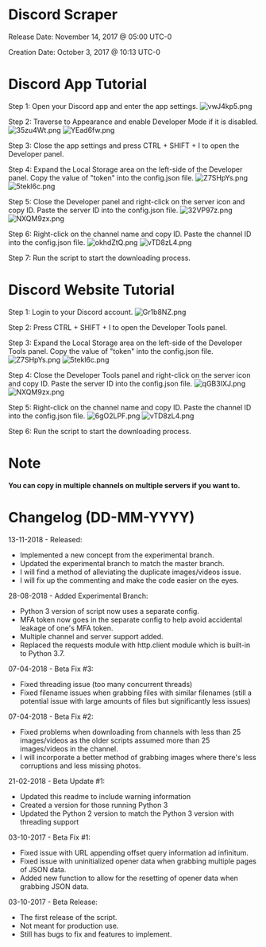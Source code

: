 # Discord Scraper

Release Date: November 14, 2017 @ 05:00 UTC-0

Creation Date: October 3, 2017 @ 10:13 UTC-0

# Discord App Tutorial

Step 1:
Open your Discord app and enter the app settings.
![vwJ4kp5.png](https://i.imgur.com/vwJ4kp5.png "Step 1")

Step 2:
Traverse to Appearance and enable Developer Mode if it is disabled.
![35zu4Wt.png](https://i.imgur.com/35zu4Wt.png "Step 2a")
![YEad6fw.png](https://i.imgur.com/YEad6fw.png "Step 2b")

Step 3:
Close the app settings and press CTRL + SHIFT + I to open the Developer panel.

Step 4:
Expand the Local Storage area on the left-side of the Developer panel.
Copy the value of "token" into the config.json file.
![Z7SHpYs.png](https://i.imgur.com/Z7SHpYs.png "Step 4a")
![5tekl6c.png](https://i.imgur.com/5tekl6c.png "Step 4b")

Step 5:
Close the Developer panel and right-click on the server icon and copy ID.
Paste the server ID into the config.json file.
![32VP97z.png](https://i.imgur.com/32VP97z.png "Step 5a")
![NXQM9zx.png](https://i.imgur.com/NXQM9zx.png "Step 5b")

Step 6:
Right-click on the channel name and copy ID.
Paste the channel ID into the config.json file.
![okhdZtQ.png](https://i.imgur.com/okhdZtQ.png "Step 6a")
![vTD8zL4.png](https://i.imgur.com/vTD8zL4.png "Step 6b")

Step 7:
Run the script to start the downloading process.

# Discord Website Tutorial

Step 1:
Login to your Discord account.
![Gr1b8NZ.png](https://i.imgur.com/Gr1b8NZ.png "Step 1")

Step 2:
Press CTRL + SHIFT + I to open the Developer Tools panel.

Step 3:
Expand the Local Storage area on the left-side of the Developer Tools panel.
Copy the value of "token" into the config.json file.
![Z7SHpYs.png](https://i.imgur.com/Z7SHpYs.png "Step 3a")
![5tekl6c.png](https://i.imgur.com/5tekl6c.png "Step 3b")

Step 4:
Close the Developer Tools panel and right-click on the server icon and copy ID.
Paste the server ID into the config.json file.
![qGB3IXJ.png](https://i.imgur.com/qGB3IXJ.png "Step 4a")
![NXQM9zx.png](https://i.imgur.com/NXQM9zx.png "Step 4b")

Step 5:
Right-click on the channel name and copy ID.
Paste the channel ID into the config.json file.
![6gO2LPF.png](https://i.imgur.com/6gO2LPF.png "Step 5a")
![vTD8zL4.png](https://i.imgur.com/vTD8zL4.png "Step 5b")

Step 6:
Run the script to start the downloading process.

# Note
**You can copy in multiple channels on multiple servers if you want to.**

# Changelog (DD-MM-YYYY)

13-11-2018 - Released:
* Implemented a new concept from the experimental branch.
* Updated the experimental branch to match the master branch.
* I will find a method of alleviating the duplicate images/videos issue.
* I will fix up the commenting and make the code easier on the eyes.

28-08-2018 - Added Experimental Branch:
* Python 3 version of script now uses a separate config.
* MFA token now goes in the separate config to help avoid accidental leakage of one's MFA token.
* Multiple channel and server support added.
* Replaced the requests module with http.client module which is built-in to Python 3.7.

07-04-2018 - Beta Fix #3:
* Fixed threading issue (too many concurrent threads)
* Fixed filename issues when grabbing files with similar filenames (still a potential issue with large amounts of files but significantly less issues)

07-04-2018 - Beta Fix #2:
* Fixed problems when downloading from channels with less than 25 images/videos as the older scripts assumed more than 25 images/videos in the channel.
* I will incorporate a better method of grabbing images where there's less corruptions and less missing photos.

21-02-2018 - Beta Update #1:
* Updated this readme to include warning information
* Created a version for those running Python 3
* Updated the Python 2 version to match the Python 3 version with threading support

03-10-2017 - Beta Fix #1:
* Fixed issue with URL appending offset query information ad infinitum.
* Fixed issue with uninitialized opener data when grabbing multiple pages of JSON data.
* Added new function to allow for the resetting of opener data when grabbing JSON data.

03-10-2017 - Beta Release:
* The first release of the script.
* Not meant for production use.
* Still has bugs to fix and features to implement.
